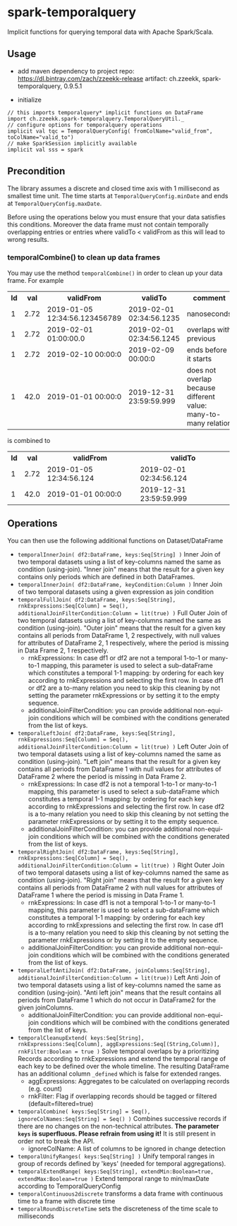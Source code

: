 # spark-temporalquery
Implicit functions for querying temporal data with Apache Spark/Scala.

## Usage

- add maven dependency to project
  repo: https://dl.bintray.com/zach/zzeekk-release
  artifact: ch.zzeekk, spark-temporalquery, 0.9.5.1

- initialize
```
// this imports temporalquery* implicit functions on DataFrame
import ch.zzeekk.spark-temporalquery.TemporalQueryUtil._
// configure options for temporalquery operations
implicit val tqc = TemporalQueryConfig( fromColName="valid_from", toColName="valid_to")
// make SparkSession implicitly available
implicit val sss = spark
```

## Precondition

The library assumes a discrete and closed time axis with 1 millisecond as smallest time unit. The time starts at `TemporalQueryConfig.minDate` and ends at `TemporalQueryConfig.maxDate`.

Before using the operations below you must ensure that your data satisfies this conditions.
Moreover the data frame must not contain temporally overlapping entries or entries where validTo < validFrom as this will lead to wrong results.

### temporalCombine() to clean up data frames
You may use the method `temporalCombine()` in order to clean up your data frame. For example
<table>
    <tr><th>Id</th><th>val</th><th>validFrom</th><th>validTo</th><th>comment</th></tr>
    <tr><td>1</td><td>2.72</td><td>2019-01-05 12:34:56.123456789</td><td>2019-02-01 02:34:56.1235</td><td>nanoseconds</td></tr>
    <tr><td>1</td><td>2.72</td><td>2019-02-01 01:00:00.0</td><td>2019-02-01 02:34:56.1245</td><td>overlaps with previous</td></tr>
    <tr><td>1</td><td>2.72</td><td>2019-02-10 00:00:0</td><td>2019-02-09 00:00:0</td><td>ends before it starts</td></tr>
    <tr><td>1</td><td>42.0</td><td>2019-01-01 00:00:0</td><td>2019-12-31 23:59:59.999</td><td>does not overlap because different value:<br />many-to-many relation</td></tr>
</table>
is combined to
<table>
    <tr><th>Id</th><th>val</th><th>validFrom</th><th>validTo</th></tr>
    <tr><td>1</td><td>2.72</td><td>2019-01-05 12:34:56.124</td><td>2019-02-01 02:34:56.124</td></tr>
    <tr><td>1</td><td>42.0</td><td>2019-01-01 00:00:0</td><td>2019-12-31 23:59:59.999</td></tr>
</table>


## Operations
You can then use the following additional functions on Dataset/DataFrame
- `temporalInnerJoin( df2:DataFrame, keys:Seq[String] )`
  Inner Join of two temporal datasets using a list of key-columns named the same as condition (using-join). "Inner join" means that the result for a given key contains only periods which are defined in both DataFrames.
- `temporalInnerJoin( df2:DataFrame, keyCondition:Column )`
  Inner Join of two temporal datasets using a given expression as join condition
- `temporalFullJoin( df2:DataFrame, keys:Seq[String], rnkExpressions:Seq[Column] = Seq(), additionalJoinFilterCondition:Column = lit(true) )`
  Full Outer Join of two temporal datasets using a list of key-columns named the same as condition (using-join). "Outer join" means that the result for a given key contains all periods from DataFrame 1, 2 respectively, with null values for attributes of DataFrame 2, 1 respectively, where the period is missing in Data Frame 2, 1 respectively.
  - rnkExpressions: In case df1 or df2 are not a temporal 1-to-1 or many-to-1 mapping, this parameter is used to select a sub-dataFrame which constitutes a temporal 1-1 mapping:
   by ordering for each key according to rnkExpressions and selecting the first row. In case df1 or df2 are a to-many relation you need to skip this cleaning by not setting the parameter rnkExpressions or by setting it to the empty sequence.  
  - additionalJoinFilterCondition: you can provide additional non-equi-join conditions which will be combined with the conditions generated from the list of keys.
- `temporalLeftJoin( df2:DataFrame, keys:Seq[String], rnkExpressions:Seq[Column] = Seq(), additionalJoinFilterCondition:Column = lit(true) )`
  Left Outer Join of two temporal datasets using a list of key-columns named the same as condition (using-join). "Left join" means that the result for a given key contains all periods from DataFrame 1 with null values for attributes of DataFrame 2 where the period is missing in Data Frame 2.
  - rnkExpressions: In case df2 is not a temporal 1-to-1 or many-to-1 mapping, this parameter is used to select a sub-dataFrame which constitutes a temporal 1-1 mapping:
   by ordering for each key according to rnkExpressions and selecting the first row. In case df2 is a to-many relation you need to skip this cleaning by not setting the parameter rnkExpressions or by setting it to the empty sequence.  
  - additionalJoinFilterCondition: you can provide additional non-equi-join conditions which will be combined with the conditions generated from the list of keys.
- `temporalRightJoin( df2:DataFrame, keys:Seq[String], rnkExpressions:Seq[Column] = Seq(), additionalJoinFilterCondition:Column = lit(true) )`
  Right Outer Join of two temporal datasets using a list of key-columns named the same as condition (using-join). "Right join" means that the result for a given key contains all periods from DataFrame 2 with null values for attributes of DataFrame 1 where the period is missing in Data Frame 1.
  - rnkExpressions: In case df1 is not a temporal 1-to-1 or many-to-1 mapping, this parameter is used to select a sub-dataFrame which constitutes a temporal 1-1 mapping:
   by ordering for each key according to rnkExpressions and selecting the first row. In case df1 is a to-many relation you need to skip this cleaning by not setting the parameter rnkExpressions or by setting it to the empty sequence.  
  - additionalJoinFilterCondition: you can provide additional non-equi-join conditions which will be combined with the conditions generated from the list of keys.
- `temporalLeftAntiJoin( df2:DataFrame, joinColumns:Seq[String], additionalJoinFilterCondition:Column = lit(true))`
  Left Anti Join of two temporal datasets using a list of key-columns named the same as condition (using-join). "Anti left join" means that the result contains all periods from DataFrame 1 which do not occur in DataFrame2 for the given joinColumns.
  - additionalJoinFilterCondition: you can provide additional non-equi-join conditions which will be combined with the conditions generated from the list of keys.
- `temporalCleanupExtend( keys:Seq[String], rnkExpressions:Seq[Column], aggExpressions:Seq[(String,Column)], rnkFilter:Boolean = true )`
  Solve temporal overlaps by a prioritizing Records according to rnkExpressions and extend the temporal range of each key to be defined over the whole timeline. The resulting DataFrame has an additional column `_defined` which is false for extended ranges.
  - aggExpressions: Aggregates to be calculated on overlapping records (e.g. count)
  - rnkFilter: Flag if overlapping records should be tagged or filtered (default=filtered=true)
- `temporalCombine( keys:Seq[String] = Seq(), ignoreColNames:Seq[String] = Seq() )`
  Combines successive records if there are no changes on the non-technical attributes.
  **The parameter `keys` is superfluous. Please refrain from using it!**
  It is still present in order not to break the API.
  - ignoreColName: A list of columns to be ignored in change detection
- `temporalUnifyRanges( keys:Seq[String] )`
  Unify temporal ranges in group of records defined by 'keys' (needed for temporal aggregations).
- `temporalExtendRange( keys:Seq[String], extendMin:Boolean=true, extendMax:Boolean=true )`
  Extend temporal range to min/maxDate according to TemporalQueryConfig
- `temporalContinuous2discrete`
  transforms a data frame with continuous time to a frame with discrete time
- `temporalRoundDiscreteTime`
  sets the discreteness of the time scale to milliseconds
